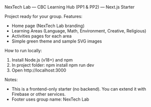 NexTech Lab — CBC Learning Hub (PP1 & PP2) — Next.js Starter

Project ready for your group. Features:
- Home page (NexTech Lab branding)
- Learning Areas (Language, Math, Environment, Creative, Religious)
- Activities pages for each area
- Simple green theme and sample SVG images

How to run locally:
1. Install Node.js (v18+) and npm
2. In project folder:
   npm install
   npm run dev
3. Open http://localhost:3000

Notes:
- This is a frontend-only starter (no backend). You can extend it with Firebase or other services.
- Footer uses group name: NexTech Lab